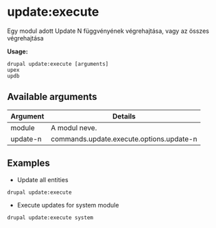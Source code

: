 # update:execute
Egy modul adott Update N függvényének végrehajtása, vagy az összes végrehajtása

**Usage:**
```
drupal update:execute [arguments]
upex
updb
```

## Available arguments
Argument | Details
---------|-------------
module | A modul neve.
update-n | commands.update.execute.options.update-n

## Examples
* Update all entities
```
drupal update:execute
```
* Execute updates for system module
```
drupal update:execute system
```
